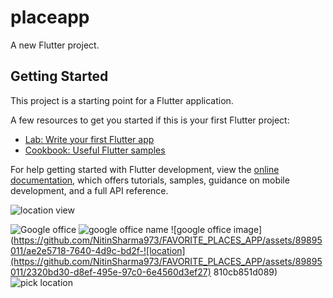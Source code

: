 # placeapp

A new Flutter project.

## Getting Started

This project is a starting point for a Flutter application.

A few resources to get you started if this is your first Flutter project:

- [Lab: Write your first Flutter app](https://docs.flutter.dev/get-started/codelab)
- [Cookbook: Useful Flutter samples](https://docs.flutter.dev/cookbook)

For help getting started with Flutter development, view the
[online documentation](https://docs.flutter.dev/), which offers tutorials,
samples, guidance on mobile development, and a full API reference.


![location view](https://github.com/NitinSharma973/FAVORITE_PLACES_APP/assets/89895011/12913251-fad0-46b1-b03e-cd92ae02c177)

![Google office](https://github.com/NitinSharma973/FAVORITE_PLACES_APP/assets/89895011/f5734c83-4a4f-4d59-aaf7-13543d496e1a)
![google office name](https://github.com/NitinSharma973/FAVORITE_PLACES_APP/assets/89895011/3da2dd36-abbf-46de-b03c-df64c3ebe53d)
![google office image](https://github.com/NitinSharma973/FAVORITE_PLACES_APP/assets/89895011/ae2e5718-7640-4d9c-bd2f-![location](https://github.com/NitinSharma973/FAVORITE_PLACES_APP/assets/89895011/2320bd30-d8ef-495e-97c0-6e4560d3ef27)
810cb851d089)
![pick location ](https://github.com/NitinSharma973/FAVORITE_PLACES_APP/assets/89895011/6839283c-e420-41f0-84d5-11225253bccf)
